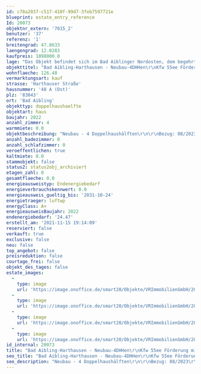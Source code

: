 ```yaml
---
id: c78a2037-c517-410f-99d7-3feb7597721e
blueprint: estate_entry_reference
Id: 20073
objektnr_extern: '7015_2'
benutzer: '37'
referenz: '1'
breitengrad: 47.8633
laengengrad: 12.0283
kaufpreis: 1098000.0
lage: "Das Objekt befindet sich im Bad Aiblinger Nordosten, dem begehrten Stadtgebiet Harthausen. Bad Aibling als Kurstadt verfügt über alle medizinischen Einrichtungen. Das Kreiskrankenhaus liegt nur ca. 500 m westlich von Harthausen. Zudem entsteht derzeit am Kellerberg (Luftlinie ca. 850 m) vom Objekt entfernt ein neues Ärztezentrum.\r\n\r\nBad Aibling punktet neben allen verfügbaren Schulen, von Fördereinrichtungen bis Gymnasium sowie mit einer Vielzahl von Kindergärten. Bad Aibling ist eine Familienstadt.\r\n\r\nKultur wird in Bad Aibling wichtig genommen. Neben einem Kino wird eine Vielzahl von überregional anerkannten Kulturveranstaltungen am Kurpark oder im Kurhaus angeboten.\r\n\r\nDie historische Innenstadt erlebt gerade ein spannendes Miteinander mit entstehenden architektonisch hochwertigen Neubauten.\r\n\r\nDie gute Stube Bad Aiblings, die Kirchzeile, bietet mit vielen Restaurants und Einkaufsmöglichkeiten allen Bürgern ein belebtes Zentrum, in dem man sich wohlfühlt. Über die südlich des Objekts liegende „Birkenallee“ kann man in wenigen Gehminuten die Kirchzeile erreichen und dabei diese wunderschöne Gehwegachse genießen.\r\n\r\nBad Aibling mit seiner hohen Lebens- und Wohnqualität, hat sich fein rausgeputzt und hat zwischen München, Salzburg und Innsbruck viel zu bieten, Bad Aibling ist auch im Freizeitsektor unschlagbar. Durch die Nähe zu den Bergen und den vielen nahegelegenen Seen, ergeben sich hier unendliche Möglichkeiten, ihre Freizeit zu gestalten.\r\n\r\nViele ausgezeichnete Wanderwege, welche über das östliche Harthausen, über die Harthauser Filze, Ellmosen, Heimatsberg, Jakobsberg führen, sind direkt fußläufig vom Baugrundstück erreichbar und bieten für ausgedehnte Spaziergänge oder Joggingrunden, viele Alternativen. Darüber hinaus ist das „Harthauser“ Freibad in 5 Minuten mit dem Rad erreichbar. Hier kann der Sommer kommen!"
objekttitel: "Bad Aibling-Harthausen - Neubau-4DHHen\r\nKfw 55ee Förderung mitnehmen!\r\nPerfekt für die eigene Familie!"
wohnflaeche: 126.48
vermarktungsart: kauf
strasse: 'Harthauser Straße'
hausnummer: '48 A (Ost)'
plz: '83043'
ort: 'Bad Aibling'
objekttyp: doppelhaushaelfte
objektart: haus
baujahr: 2022
anzahl_zimmer: 4
warmmiete: 0.0
objektbeschreibung: "Neubau - 4 Doppelhaushälften\r\n\r\nBezug: 08/2023\r\n\r\nKeine Käuferprovision!\r\n\r\nDer KfW55ee–Status wird durch die hervorragende energetische Bauweise auch ohne Lüftungsanlage und ohne PV-Anlage erreicht. Eine Lüftungsanlage mit Wärmerückgewinnung erhöht jedoch die Wohnluftqualität und reduziert den Lüftungswärmeverlust und somit den Stromverbrauch. Eine PV-Anlage für den Eigenverbrauch reduziert den teuren Stromeinkauf bei einem Stromversorger im Idealfall, je nach Größe, auf Null!\r\n\r\nHaus Nr.48 (West) inkl. Garage u. Stellplatz\r\nWohnfläche: ca. 126,48 m²\r\nNutzfläche: ca. 30,14 m²\r\nGrundstücksgröße inkl. Anteil an der Zufahrt: ca. 211,98 m²\r\nRESERVIERT\r\n\r\nHaus Nr. 48a (Ost) inkl. Doppelparker\r\nWohnfläche: ca. 126,48 m²\r\nNutzfläche: ca. 30,14 m²\r\nGrundstücksgröße inkl. Anteil an der Zufahrt: ca. 253,61 m²\r\nVERKAUFT\r\n\r\n\r\nHaus Nr. 48b (West) inkl. Doppelparker\r\nWohnfläche: ca. 126,48 m²\r\nNutzfläche: ca. 30,14 m²\r\nGrundstücksgröße inkl. Anteil an der Zufahrt: ca. 235,02 m² .\r\nVERKAUFT\r\n\r\nHaus Nr. 48c (Ost) inkl. Garage u. Stellplatz\r\nWohnfläche: ca. 126,02 m²\r\nNutzfläche: ca. 30,14 m²\r\nGrundstücksgröße inkl. Anteil an der Zufahrt: ca. 257,66 m²\r\nKaufpreis - mit Lüftungsanlage - € 1.098.000,00\r\nKaufpreis - ohne Lüftungsanlage - € 1.089.000,00"
anzahl_badezimmer: 0
anzahl_schlafzimmer: 0
veroeffentlichen: true
kaltmiete: 0.0
stammobjekt: false
status2: status2obj_archiviert
etagen_zahl: 0
gesamtflaeche: 0.0
energieausweistyp: Endenergiebedarf
energieverbrauchskennwert: 0.0
energieausweis_gueltig_bis: '2031-10-24'
energietraeger: luftwp
energyClass: A+
energieausweisBaujahr: 2022
endenergiebedarf: '24.47'
erstellt_am: '2021-11-15 19:14:09'
reserviert: false
verkauft: true
exclusive: false
neu: false
top_angebot: false
preisreduktion: false
courtage_frei: false
objekt_des_tages: false
estate_images:
  -
    type: image
    url: 'https://image.onoffice.de/smart20/Objekte/VRImmobilienGmbH/20073/ae566d9d-12dc-4e49-aab4-c21cf942820e.jpg'
  -
    type: image
    url: 'https://image.onoffice.de/smart20/Objekte/VRImmobilienGmbH/20073/50f209d1-df87-416c-a073-214c8e369dd0.jpg'
  -
    type: image
    url: 'https://image.onoffice.de/smart20/Objekte/VRImmobilienGmbH/20073/8707d190-6bbe-4f5b-80ed-c87a59002eca.jpg'
  -
    type: image
    url: 'https://image.onoffice.de/smart20/Objekte/VRImmobilienGmbH/20073/833759b0-9558-4e81-8b74-552bec405758.jpg'
id_internal: 20073
title: "Bad Aibling-Harthausen - Neubau-4DHHen\r\nKfw 55ee Förderung mitnehmen!\r\nPerfekt für die eigene Familie!"
seo_title: "Bad Aibling-Harthausen - Neubau-4DHHen\r\nKfw 55ee Förderung mitnehmen!\r\nPerfekt für die eigene Familie!"
seo_description: "Neubau - 4 Doppelhaushälften\r\n\r\nBezug: 08/2023\r\n\r\nKeine Käuferprovision!\r\n\r\nDer KfW55ee–Status wird durch die hervorragende energetische Bauweise auch ohne "
---
```


